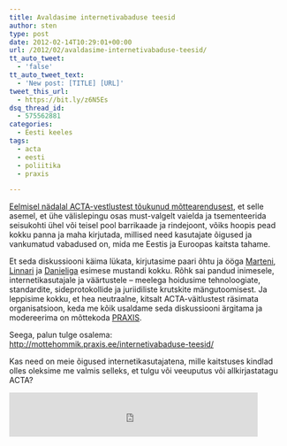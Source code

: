 ```yaml
---
title: Avaldasime internetivabaduse teesid
author: sten
type: post
date: 2012-02-14T10:29:01+00:00
url: /2012/02/avaldasime-internetivabaduse-teesid/
tt_auto_tweet:
  - 'false'
tt_auto_tweet_text:
  - 'New post: [TITLE] [URL]'
tweet_this_url:
  - https://bit.ly/z6N5Es
dsq_thread_id:
  - 575562881
categories:
  - Eesti keeles
tags:
  - acta
  - eesti
  - poliitika
  - praxis

---
```

[Eelmisel nädalal ACTA-vestlustest tõukunud mõttearendusest][1], et selle asemel, et ühe välislepingu osas must-valgelt vaielda ja tsementeerida seisukohti ühel või teisel pool barrikaade ja rindejoont, võiks hoopis pead kokku panna ja maha kirjutada, millised need kasutajate õigused ja vankumatud vabadused on, mida me Eestis ja Euroopas kaitsta tahame.

Et seda diskussiooni käima lükata, kirjutasime paari õhtu ja ööga [Marteni][2], [Linnari][3] ja [Danieliga][4] esimese mustandi kokku. Rõhk sai pandud inimesele, internetikasutajale ja väärtustele &#8211; meelega hoidusime tehnoloogiate, standardite, sideprotokollide ja juriidiliste krutskite mängutoomisest. Ja leppisime kokku, et hea neutraalne, kitsalt ACTA-väitlustest räsimata organisatsioon, keda me kõik usaldame seda diskussiooni ärgitama ja modereerima on mõttekoda [PRAXIS][5].

Seega, palun tulge osalema: <http://mottehommik.praxis.ee/internetivabaduse-teesid/>

Kas need on meie õigused internetikasutajatena, mille kaitstuses kindlad olles oleksime me valmis selleks, et tulgu või veeuputus või allkirjastatagu ACTA?

<iframe src="http://www.facebook.com/plugins/like.php?href=http%3A%2F%2Fsten.tamkivi.com%2F2012%2F02%2Favaldasime-internetivabaduse-teesid%2F&layout=standard&show_faces=true&width=450&action=like&colorscheme=light&height=80" scrolling="no" frameborder="0" style="border:none; overflow:hidden; width:450px; height:80px;" allowTransparency="true"></iframe>

 [1]: http://sten.tamkivi.com/2012/02/internetikasutajate-oigused-kirja/ "Internetikasutajate õigused kirja"
 [2]: http://www.oecd.org/LongAbstract/0,3425,en_21571361_42445076_42951101_1_1_1_1,00.html
 [3]: http://linnar.viik.ee/
 [4]: http://memokraat.ee
 [5]: http://praxis.ee/